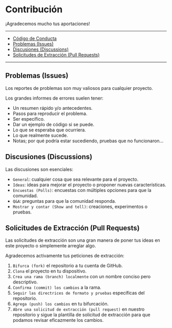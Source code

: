 # Contribución

¡Agradecemos mucho tus aportaciones!

---

- [Código de Conducta](CODE_OF_CONDUCT.md)
- [Problemas (Issues)](#problemas-issues)
- [Discusiones (Discussions)](#discusiones-discussions)
- [Solicitudes de Extracción (Pull Requests)](#solicitudes-de-extracción-pull-requests)

---

## Problemas (Issues)

Los reportes de problemas son muy valiosos para cualquier proyecto.

Los grandes informes de errores suelen tener:

- Un resumen rápido y/o antecedentes.
- Pasos para reproducir el problema.
- Ser específico.
- Dar un ejemplo de código si se puede.
- Lo que se esperaba que ocurriera.
- Lo que realmente sucede.
- Notas; por qué podría estar sucediendo, pruebas que no funcionaron...

## Discusiones (Discussions)

Las discusiones son esenciales:

- `General`: cualquier cosa que sea relevante para el proyecto.
- `Ideas`: ideas para mejorar el proyecto o proponer nuevas características.
- `Encuestas (Polls)`: encuestas con múltiples opciones para que la comunidad.
- `Q&A`: preguntas para que la comunidad responda.
- `Mostrar y contar (Show and tell)`: creaciones, experimentos o pruebas.

## Solicitudes de Extracción (Pull Requests)

Las solicitudes de extracción son una gran manera de poner tus ideas en este
proyecto o simplemente arreglar algo.

Agradecemos activamente tus peticiones de extracción:

1. `Bifurca (fork)` el repositorio a tu cuenta de GitHub.
2. `Clona` el proyecto en tu dispositivo.
3. `Crea una rama (branch) localmente` con un nombre conciso pero descriptivo.
4. `Confirma (commit) los cambios` a la rama.
5. `Seguir las directrices de formato y pruebas` específicas del repositorio.
6. `Agrega (push) los cambios` en tu bifurcación.
7. `Abre una solicitud de extracción (pull request)` en nuestro repositorio y
sigue la plantilla de solicitud de extracción para que podamos revisar
eficazmente los cambios.
